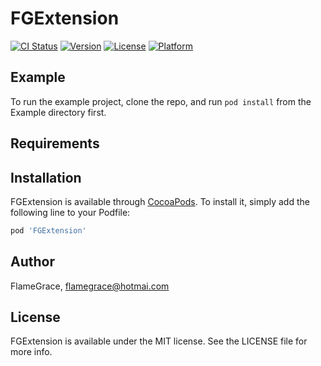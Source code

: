 # FGExtension

[![CI Status](https://img.shields.io/travis/FlameGrace/FGExtension.svg?style=flat)](https://travis-ci.org/FlameGrace/FGExtension)
[![Version](https://img.shields.io/cocoapods/v/FGExtension.svg?style=flat)](https://cocoapods.org/pods/FGExtension)
[![License](https://img.shields.io/cocoapods/l/FGExtension.svg?style=flat)](https://cocoapods.org/pods/FGExtension)
[![Platform](https://img.shields.io/cocoapods/p/FGExtension.svg?style=flat)](https://cocoapods.org/pods/FGExtension)

## Example

To run the example project, clone the repo, and run `pod install` from the Example directory first.

## Requirements

## Installation

FGExtension is available through [CocoaPods](https://cocoapods.org). To install
it, simply add the following line to your Podfile:

```ruby
pod 'FGExtension'
```

## Author

FlameGrace, flamegrace@hotmai.com

## License

FGExtension is available under the MIT license. See the LICENSE file for more info.
